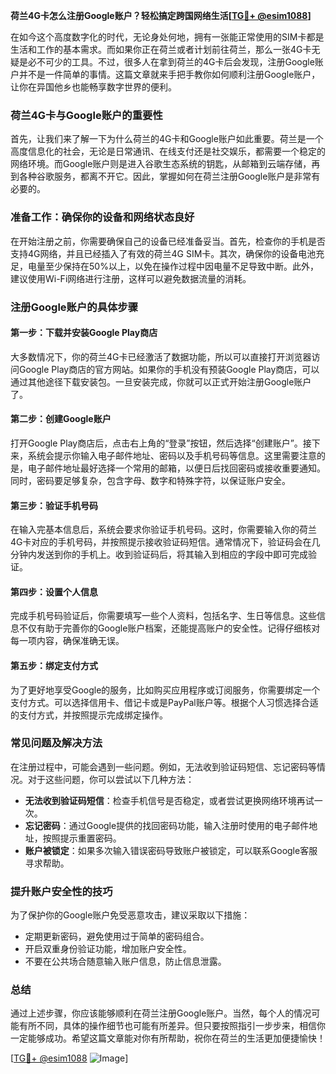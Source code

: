 **荷兰4G卡怎么注册Google账户？轻松搞定跨国网络生活[[TG💪+ @esim1088](https://t.me/s/esim1088)]**

在如今这个高度数字化的时代，无论身处何地，拥有一张能正常使用的SIM卡都是生活和工作的基本需求。而如果你正在荷兰或者计划前往荷兰，那么一张4G卡无疑是必不可少的工具。不过，很多人在拿到荷兰的4G卡后会发现，注册Google账户并不是一件简单的事情。这篇文章就来手把手教你如何顺利注册Google账户，让你在异国他乡也能畅享数字世界的便利。

### 荷兰4G卡与Google账户的重要性

首先，让我们来了解一下为什么荷兰的4G卡和Google账户如此重要。荷兰是一个高度信息化的社会，无论是日常通讯、在线支付还是社交娱乐，都需要一个稳定的网络环境。而Google账户则是进入谷歌生态系统的钥匙，从邮箱到云端存储，再到各种谷歌服务，都离不开它。因此，掌握如何在荷兰注册Google账户是非常有必要的。

### 准备工作：确保你的设备和网络状态良好

在开始注册之前，你需要确保自己的设备已经准备妥当。首先，检查你的手机是否支持4G网络，并且已经插入了有效的荷兰4G SIM卡。其次，确保你的设备电池充足，电量至少保持在50%以上，以免在操作过程中因电量不足导致中断。此外，建议使用Wi-Fi网络进行注册，这样可以避免数据流量的消耗。

### 注册Google账户的具体步骤

#### 第一步：下载并安装Google Play商店

大多数情况下，你的荷兰4G卡已经激活了数据功能，所以可以直接打开浏览器访问Google Play商店的官方网站。如果你的手机没有预装Google Play商店，可以通过其他途径下载安装包。一旦安装完成，你就可以正式开始注册Google账户了。

#### 第二步：创建Google账户

打开Google Play商店后，点击右上角的“登录”按钮，然后选择“创建账户”。接下来，系统会提示你输入电子邮件地址、密码以及手机号码等信息。这里需要注意的是，电子邮件地址最好选择一个常用的邮箱，以便日后找回密码或接收重要通知。同时，密码要足够复杂，包含字母、数字和特殊字符，以保证账户安全。

#### 第三步：验证手机号码

在输入完基本信息后，系统会要求你验证手机号码。这时，你需要输入你的荷兰4G卡对应的手机号码，并按照提示接收验证码短信。通常情况下，验证码会在几分钟内发送到你的手机上。收到验证码后，将其输入到相应的字段中即可完成验证。

#### 第四步：设置个人信息

完成手机号码验证后，你需要填写一些个人资料，包括名字、生日等信息。这些信息不仅有助于完善你的Google账户档案，还能提高账户的安全性。记得仔细核对每一项内容，确保准确无误。

#### 第五步：绑定支付方式

为了更好地享受Google的服务，比如购买应用程序或订阅服务，你需要绑定一个支付方式。可以选择信用卡、借记卡或是PayPal账户等。根据个人习惯选择合适的支付方式，并按照提示完成绑定操作。

### 常见问题及解决方法

在注册过程中，可能会遇到一些问题。例如，无法收到验证码短信、忘记密码等情况。对于这些问题，你可以尝试以下几种方法：

- **无法收到验证码短信**：检查手机信号是否稳定，或者尝试更换网络环境再试一次。
- **忘记密码**：通过Google提供的找回密码功能，输入注册时使用的电子邮件地址，按照提示重置密码。
- **账户被锁定**：如果多次输入错误密码导致账户被锁定，可以联系Google客服寻求帮助。

### 提升账户安全性的技巧

为了保护你的Google账户免受恶意攻击，建议采取以下措施：

- 定期更新密码，避免使用过于简单的密码组合。
- 开启双重身份验证功能，增加账户安全性。
- 不要在公共场合随意输入账户信息，防止信息泄露。

### 总结

通过上述步骤，你应该能够顺利在荷兰注册Google账户。当然，每个人的情况可能有所不同，具体的操作细节也可能有所差异。但只要按照指引一步步来，相信你一定能够成功。希望这篇文章能对你有所帮助，祝你在荷兰的生活更加便捷愉快！

[[TG💪+ @esim1088](https://t.me/s/esim1088) ![Image](https://i.postimg.cc/4NQfJmqS/Snipaste-2025-05-13-00-14-12.png)]